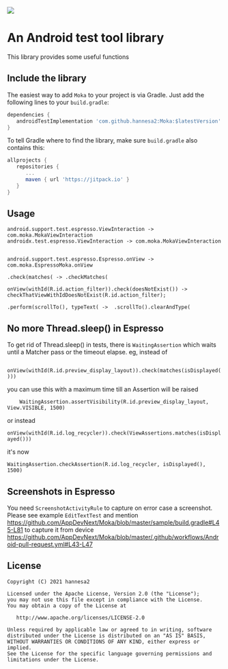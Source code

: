 [![](https://jitpack.io/v/appdevnext/moka.svg)](https://jitpack.io/#appdevnext/moka)

# An Android test tool library

This library provides some useful functions

## Include the library

The easiest way to add `Moka` to your project is via Gradle. Just add the following lines to your `build.gradle`:

```groovy
dependencies {
   androidTestImplementation 'com.github.hannesa2:Moka:$latestVersion'
}
```

To tell Gradle where to find the library, make sure `build.gradle` also contains this:

```groovy
allprojects {
   repositories {
      ...
      maven { url 'https://jitpack.io' }
   }
}
````

## Usage
```
android.support.test.espresso.ViewInteraction -> com.moka.MokaViewInteraction
androidx.test.espresso.ViewInteraction -> com.moka.MokaViewInteraction


android.support.test.espresso.Espresso.onView -> com.moka.EspressoMoka.onView

.check(matches( -> .checkMatches(

onView(withId(R.id.action_filter)).check(doesNotExist()) -> checkThatViewWithIdDoesNotExist(R.id.action_filter);

.perform(scrollTo(), typeText( ->  .scrollTo().clearAndType(
```

## No more Thread.sleep() in Espresso

To get rid of Thread.sleep() in tests, there is `WaitingAssertion` which waits until a Matcher pass or the timeout elapse.
eg, instead of

`    onView(withId(R.id.preview_display_layout)).check(matches(isDisplayed()))`

you can use this with a maximum time till an Assertion will be raised

`    WaitingAssertion.assertVisibility(R.id.preview_display_layout, View.VISIBLE, 1500)`

or instead 

```onView(withId(R.id.log_recycler)).check(ViewAssertions.matches(isDisplayed()))```

it's now

```WaitingAssertion.checkAssertion(R.id.log_recycler, isDisplayed(), 1500)```

## Screenshots in Espresso

You need `ScreenshotActivityRule` to capture on error case a screenshot.
Please see example `EditTextTest` and mention https://github.com/AppDevNext/Moka/blob/master/sample/build.gradle#L45-L81 to capture it from device
https://github.com/AppDevNext/Moka/blob/master/.github/workflows/Android-pull-request.yml#L43-L47

## License

    Copyright (C) 2021 hannesa2

    Licensed under the Apache License, Version 2.0 (the "License");
    you may not use this file except in compliance with the License.
    You may obtain a copy of the License at

       http://www.apache.org/licenses/LICENSE-2.0

    Unless required by applicable law or agreed to in writing, software
    distributed under the License is distributed on an "AS IS" BASIS,
    WITHOUT WARRANTIES OR CONDITIONS OF ANY KIND, either express or implied.
    See the License for the specific language governing permissions and
    limitations under the License.
